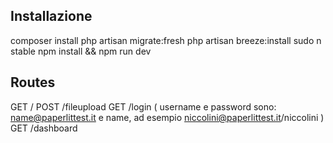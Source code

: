 ## Installazione


composer install
php artisan migrate:fresh
php artisan breeze:install
sudo n stable
npm install && npm run dev



## Routes

GET     /
POST    /fileupload
GET     /login   ( username e password sono: name@paperlittest.it e name, ad esempio niccolini@paperlittest.it/niccolini )
GET     /dashboard


